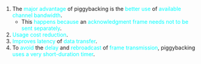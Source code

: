 1. The <span style="color:#00ffff">major advantage</span> of piggybacking is the <span style="color:#00ffff">better use</span> of <span style="color:#00ffff">available channel bandwidth</span>.
	- This <span style="color:#00ffff">happens because</span> an <span style="color:#00ffff">acknowledgment frame needs not to be sent separately</span>.
2. <span style="color:#00ffff">Usage cost reduction</span>.
3. <span style="color:#00ffff">Improves latency</span> of <span style="color:#00ffff">data transfer</span>.
4. To <span style="color:#00ffff">avoid</span> the <span style="color:#00ffff">delay</span> and <span style="color:#00ffff">rebroadcast</span> of <span style="color:#00ffff">frame transmission</span>, piggybacking <span style="color:#00ffff">uses a very short-duration timer</span>.